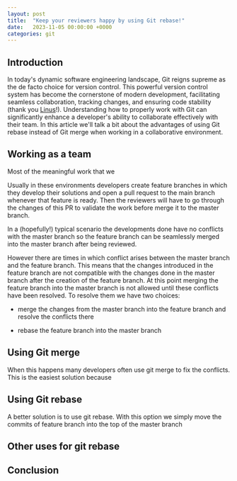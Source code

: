 ```yaml
---
layout: post
title:  "Keep your reviewers happy by using Git rebase!"
date:   2023-11-05 00:00:00 +0000
categories: git
---
```


## Introduction

In today's dynamic software engineering landscape, Git reigns supreme as the de facto choice for version control. This powerful version control system has become the cornerstone of modern development, facilitating seamless collaboration, tracking changes, and ensuring code stability (thank you [Linus](https://en.wikipedia.org/wiki/Linus_Torvalds)!). Understanding how to properly work with Git can significantly enhance a developer's ability to collaborate effectively with their team. In this article we'll talk a bit about the advantages of using Git rebase instead of Git merge when working in a collaborative environment.

## Working as a team

Most of the meaningful work that we

Usually in these environments developers create feature branches in which they develop their solutions and open a pull request to the main branch whenever that feature is ready. Then the reviewers will have to go through the changes of this PR to validate the work before merge it to the master branch.

In a (hopefully!) typical scenario the developments done have no conflicts with the master branch so the feature branch can be seamlessly merged into the master branch after being reviewed.

However there are times in which conflict arises between the master branch and the feature branch. This means that the changes introduced in the feature branch are not compatible with the changes done in the master branch after the creation of the feature branch. At this point merging the feature branch into the master branch is not allowed until these conflicts have been resolved. To resolve them we have two choices:

  - merge the changes from the master branch into the feature branch and resolve the conflicts there

  - rebase the feature branch into the master branch

## Using Git merge

When this happens many developers often use git merge to fix the conflicts. This is the easiest solution because


## Using Git rebase

A better solution is to use git rebase. With this option we simply move the commits of feature branch into the top of the master branch


## Other uses for git rebase

## Conclusion
